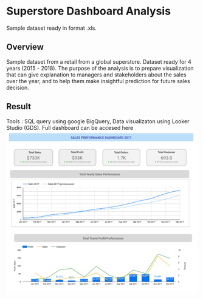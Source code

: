 # Superstore Dashboard Analysis
Sample dataset ready in format .xls.

## Overview
Sample dataset from a retail from a global superstore. Dataset ready for 4 years (2015 - 2018). 
The purpose of the analysis is to prepare visualization that can give explanation to managers and stakeholders about the sales over the year, and to help them make insightful prediction for future sales decision. 

## Result
Tools : SQL query using google BigQuery, Data visualizaton using Looker Studio (GDS). 
Full dashboard can be accesed here 
![image](images/1.jpg)
